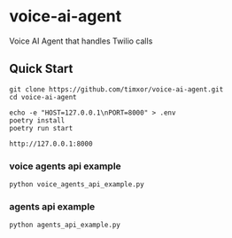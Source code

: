 # voice-ai-agent

Voice AI Agent that handles Twilio calls


## Quick Start

```
git clone https://github.com/timxor/voice-ai-agent.git
cd voice-ai-agent

echo -e "HOST=127.0.0.1\nPORT=8000" > .env
poetry install
poetry run start

http://127.0.0.1:8000
```


### voice agents api example

``` 
python voice_agents_api_example.py
```

### agents api example

``` 
python agents_api_example.py
```